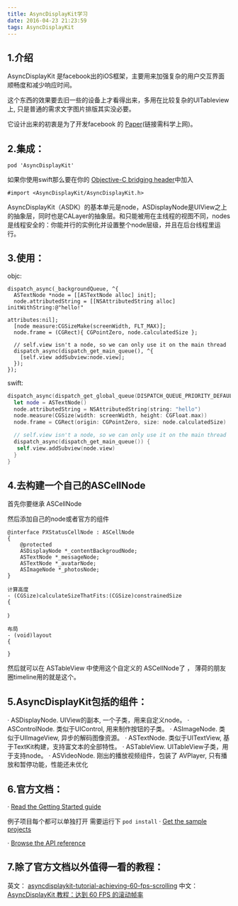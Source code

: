 ```yaml
---
title: AsyncDisplayKit学习
date: 2016-04-23 21:23:59
tags: AsyncDisplayKit
---
```

## 1.介绍
AsyncDisplayKit 是facebook出的iOS框架，主要用来加强复杂的用户交互界面顺畅度和减少响应时间。

这个东西的效果要去旧一些的设备上才看得出来，多用在比较复杂的UITableview上, 只是普通的需求文字图片排版其实没必要。

它设计出来的初衷是为了开发facebook 的 [Paper](https://www.facebook.com/paper#)(链接需科学上网)。


<!--more-->

## 2.集成：

	pod 'AsyncDisplayKit'

如果你使用swift那么要在你的 [Objective-C bridging header](https://developer.apple.com/library/ios/documentation/Swift/Conceptual/BuildingCocoaApps/MixandMatch.html)中加入

	#import <AsyncDisplayKit/AsyncDisplayKit.h>

AsyncDisplayKit（ASDK）的基本单元是node，ASDisplayNode是UIView之上的抽象层，同时也是CALayer的抽象层。和只能被用在主线程的视图不同，nodes是线程安全的：你能并行的实例化并设置整个node层级，并且在后台线程里运行。


## 3.使用：
objc:

``` objc
dispatch_async(_backgroundQueue, ^{
  ASTextNode *node = [[ASTextNode alloc] init];
  node.attributedString = [[NSAttributedString alloc] initWithString:@"hello!"
                                                          attributes:nil];
  [node measure:CGSizeMake(screenWidth, FLT_MAX)];
  node.frame = (CGRect){ CGPointZero, node.calculatedSize };

  // self.view isn't a node, so we can only use it on the main thread
  dispatch_async(dispatch_get_main_queue(), ^{
    [self.view addSubview:node.view];
  });
});
```

swift:

``` swift
dispatch_async(dispatch_get_global_queue(DISPATCH_QUEUE_PRIORITY_DEFAULT, 0) {
  let node = ASTextNode()
  node.attributedString = NSAttributedString(string: "hello")
  node.measure(CGSize(width: screenWidth, height: CGFloat.max))
  node.frame = CGRect(origin: CGPointZero, size: node.calculatedSize)

  // self.view isn't a node, so we can only use it on the main thread
  dispatch_async(dispatch_get_main_queue()) {
   self.view.addSubview(node.view)
  }
}
```

## 4.去构建一个自己的ASCellNode

首先你要继承 ASCellNode

然后添加自己的node或者官方的组件
``` objc
@interface PXStatusCellNode : ASCellNode
{
    @protected
    ASDisplayNode *_contentBackgroudNode;
    ASTextNode *_messageNode;
    ASTextNode *_avatarNode;
    ASImageNode *_photosNode;
}
```

``` objc
计算高度
- (CGSize)calculateSizeThatFits:(CGSize)constrainedSize
{

｝
```

``` objc
布局
- (void)layout
{
   
}
```

然后就可以在 ASTableView 中使用这个自定义的 ASCellNode了 ， 薄荷的朋友圈timeline用的就是这个。


## 5.AsyncDisplayKit包括的组件：

· ASDisplayNode. UIView的副本, 一个子类，用来自定义node。
· ASControlNode. 类似于UIControl, 用来制作按钮的子类。
· ASImageNode. 类似于UIImageView, 异步的解码图像资源。
· ASTextNode. 类似于UITextView, 基于TextKit构建，支持富文本的全部特性。
· ASTableView. UITableView子类，用于支持node。
· ASVideoNode. 刚出的播放视频组件，包装了 AVPlayer, 只有播放和暂停功能，性能还未优化


## 6.官方文档：

· [Read the Getting Started guide](http://asyncdisplaykit.org/docs/getting-started.html)

例子项目每个都可以单独打开 需要运行下 `pod install`
· [Get the sample projects](https://github.com/facebook/AsyncDisplayKit/tree/master/examples)

· [Browse the API reference](http://asyncdisplaykit.org/appledocs.html)



## 7.除了官方文档以外值得一看的教程：

英文：
[asyncdisplaykit-tutorial-achieving-60-fps-scrolling](https://github.com/nixzhu/dev-blog/blob/master/2014-11-22-asyncdisplaykit-tutorial-achieving-60-fps-scrolling.md)
中文：
[AsyncDisplayKit 教程：达到 60 FPS 的滚动帧率](http://www.raywenderlich.com/86365/asyncdisplaykit-tutorial-achieving-60-fps-scrolling)










